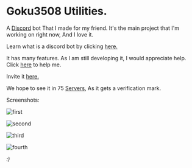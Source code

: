 # Goku3508 Utilities.

A [Discord](https://discord.gg/) bot That I made for my friend. It's the main project that I'm working on right now, And I love it.


Learn what is a discord bot by clicking [here.](https://pastequation922.github.io/PastsProjects/wiki/discordbot.html)

It has many features. As I am still developing it, I would appreciate help. Click [here](https://dsc.gg/thepiratepast/) to help me.

Invite it [here.](https://discord.com/api/oauth2/authorize?client_id=881785239377178655&permissions=8&scope=bot%20applications.commands)

We hope to see it in 75 [Servers](), As it gets a verification mark.

Screenshots:

![first](https://pastequation922.github.io/PastsProjects/pictures/first.png)

![second](https://pastequation922.github.io/PastsProjects/pictures/second.png)

![third](https://pastequation922.github.io/PastsProjects/pictures/third.png)

![fourth](https://pastequation922.github.io/PastsProjects/pictures/fourth.png)





_:)_
